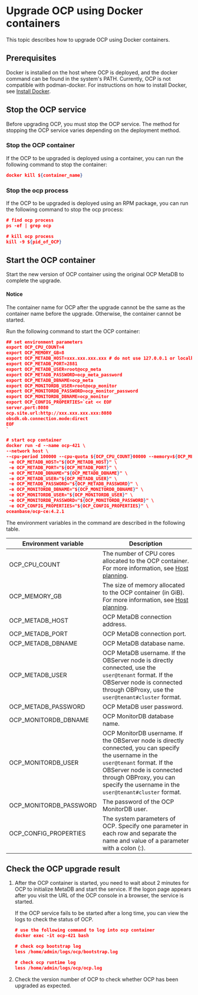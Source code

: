 # Upgrade OCP using Docker containers

This topic describes how to upgrade OCP using Docker containers.

## Prerequisites

Docker is installed on the host where OCP is deployed, and the docker command can be found in the system's PATH. Currently, OCP is not compatible with podman-docker. For instructions on how to install Docker, see [Install Docker](../../300.deployment-guide/200.deploying-community-ocp/700.deploy-appendix/100.deploy-docker.md).

## Stop the OCP service

Before upgrading OCP, you must stop the OCP service. The method for stopping the OCP service varies depending on the deployment method.

### Stop the OCP container

If the OCP to be upgraded is deployed using a container, you can run the following command to stop the container:

```json
docker kill ${container_name}
```

### Stop the ocp process

If the OCP to be upgraded is deployed using an RPM package, you can run the following command to stop the ocp process:

```json
# find ocp process
ps -ef | grep ocp

# kill ocp process
kill -9 ${pid_of_OCP}
```

## Start the OCP container

Start the new version of OCP container using the original OCP MetaDB to complete the upgrade.

<main id="notice" type='notice'>
<h4>Notice</h4>
<p>The container name for OCP after the upgrade cannot be the same as the container name before the upgrade. Otherwise, the container cannot be started. </p>
</main>

Run the following command to start the OCP container:

```json
## set environment parameters
export OCP_CPU_COUNT=4
export OCP_MEMORY_GB=8
export OCP_METADB_HOST=xxx.xxx.xxx.xxx # do not use 127.0.0.1 or localhsot
export OCP_METADB_PORT=2881
export OCP_METADB_USER=root@ocp_meta
export OCP_METADB_PASSWORD=ocp_meta_password
export OCP_METADB_DBNAME=ocp_meta
export OCP_MONITORDB_USER=root@ocp_monitor
export OCP_MONITORDB_PASSWORD=ocp_monitor_password
export OCP_MONITORDB_DBNAME=ocp_monitor
export OCP_CONFIG_PROPERTIES=`cat << EOF
server.port:8080
ocp.site.url:http://xxx.xxx.xxx.xxx:8080
obsdk.ob.connection.mode:direct
EOF
`

# start ocp container
docker run -d --name ocp-421 \
--network host \ 
--cpu-period 100000 --cpu-quota ${OCP_CPU_COUNT}00000 --memory=${OCP_MEMORY_GB}G \
 -e OCP_METADB_HOST="${OCP_METADB_HOST}" \
 -e OCP_METADB_PORT="${OCP_METADB_PORT}" \
 -e OCP_METADB_DBNAME="${OCP_METADB_DBNAME}" \
 -e OCP_METADB_USER="${OCP_METADB_USER}" \
 -e OCP_METADB_PASSWORD="${OCP_METADB_PASSWORD}" \
 -e OCP_MONITORDB_DBNAME="${OCP_MONITORDB_DBNAME}" \
 -e OCP_MONITORDB_USER="${OCP_MONITORDB_USER}" \
 -e OCP_MONITORDB_PASSWORD="${OCP_MONITORDB_PASSWORD}" \
 -e OCP_CONFIG_PROPERTIES="${OCP_CONFIG_PROPERTIES}" \
oceanbase/ocp-ce:4.2.1
```

The environment variables in the command are described in the following table.

| Environment variable | Description |
| --- | --- |
| OCP_CPU_COUNT | The number of CPU cores allocated to the OCP container. For more information, see [Host planning](../../300.deployment-guide/200.deploying-community-ocp/300.installation-planning/200.host-planning.md).  |
| OCP_MEMORY_GB | The size of memory allocated to the OCP container (in GiB). For more information, see [Host planning](../../300.deployment-guide/200.deploying-community-ocp/300.installation-planning/200.host-planning.md).  |
| OCP_METADB_HOST | OCP MetaDB connection address.  |
| OCP_METADB_PORT | OCP MetaDB connection port.  |
| OCP_METADB_DBNAME | OCP MetaDB database name.  |
| OCP_METADB_USER | OCP MetaDB username. If the OBServer node is directly connected, use the `user@tenant` format. If the OBServer node is connected through OBProxy, use the `user@tenant#cluster` format.  |
| OCP_METADB_PASSWORD | OCP MetaDB user password.  |
| OCP_MONITORDB_DBNAME | OCP MonitorDB database name.  |
| OCP_MONITORDB_USER | OCP MonitorDB username. If the OBServer node is directly connected, you can specify the username in the `user@tenant` format. If the OBServer node is connected through OBProxy, you can specify the username in the `user@tenant#cluster` format.  |
| OCP_MONITORDB_PASSWORD | The password of the OCP MonitorDB user.  |
| OCP_CONFIG_PROPERTIES | The system parameters of OCP. Specify one parameter in each row and separate the name and value of a parameter with a colon (:).  |

## Check the OCP upgrade result

1. After the OCP container is started, you need to wait about 2 minutes for OCP to initialize MetaDB and start the service. If the logon page appears after you visit the URL of the OCP console in a browser, the service is started.

   If the OCP service fails to be started after a long time, you can view the logs to check the status of OCP.

   ```json
   # use the following command to log into ocp container
   docker exec -it ocp-421 bash
   
   # check ocp bootstrap log
   less /home/admin/logs/ocp/bootstrap.log
   
   # check ocp runtime log
   less /home/admin/logs/ocp/ocp.log
   ```

2. Check the version number of OCP to check whether OCP has been upgraded as expected.
